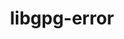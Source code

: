 ---
title: "libgpg-error"
layout: cache
categories: [package, develop-2024-01-14]
meta: {"versions": ["1.47"], "compilers": ["gcc@=11.4.0", "gcc@=7.5.0", "gcc@=9.4.0", "oneapi@=2023.2.0"], "oss": ["ubuntu18.04", "ubuntu20.04", "ubuntu22.04"], "platforms": ["linux"], "targets": ["neoverse_v1", "ppc64le", "x86_64_v3"], "stacks": ["e4s", "e4s-neoverse_v1", "e4s-oneapi", "e4s-power", "radiuss", "root", "tutorial"], "num_specs": 6, "num_specs_by_stack": {"radiuss": 1, "root": 6, "e4s-neoverse_v1": 1, "e4s-power": 1, "e4s": 1, "e4s-oneapi": 1, "tutorial": 1}}
spec_details: [{"hash": "uzmrv5plxwkkamhsusi6ij4t5ejlyp2t", "compiler": "gcc@=7.5.0", "versions": ["1.47"], "os": "ubuntu18.04", "platform": "linux", "target": "x86_64_v3", "variants": ["build_system=autotools"], "stacks": ["radiuss", "root"], "size": "-", "tarball": "https://binaries.spack.io/releases/develop-2024-01-14/build_cache/linux-ubuntu18.04-x86_64_v3/gcc-7.5.0/libgpg-error-1.47/linux-ubuntu18.04-x86_64_v3-gcc-7.5.0-libgpg-error-1.47-uzmrv5plxwkkamhsusi6ij4t5ejlyp2t.spack"}, {"hash": "y5joxlb3g6ggw6rlt4z3kaoxjrm2mtlm", "compiler": "gcc@=11.4.0", "versions": ["1.47"], "os": "ubuntu20.04", "platform": "linux", "target": "neoverse_v1", "variants": ["build_system=autotools"], "stacks": ["root", "e4s-neoverse_v1"], "size": "-", "tarball": "https://binaries.spack.io/releases/develop-2024-01-14/build_cache/linux-ubuntu20.04-neoverse_v1/gcc-11.4.0/libgpg-error-1.47/linux-ubuntu20.04-neoverse_v1-gcc-11.4.0-libgpg-error-1.47-y5joxlb3g6ggw6rlt4z3kaoxjrm2mtlm.spack"}, {"hash": "iewp3xki425ryy26emujdz4u53itpjjm", "compiler": "gcc@=9.4.0", "versions": ["1.47"], "os": "ubuntu20.04", "platform": "linux", "target": "ppc64le", "variants": ["build_system=autotools"], "stacks": ["root", "e4s-power"], "size": "-", "tarball": "https://binaries.spack.io/releases/develop-2024-01-14/build_cache/linux-ubuntu20.04-ppc64le/gcc-9.4.0/libgpg-error-1.47/linux-ubuntu20.04-ppc64le-gcc-9.4.0-libgpg-error-1.47-iewp3xki425ryy26emujdz4u53itpjjm.spack"}, {"hash": "md2qdnnfaslh44fzxjzf2zf2bhgortgo", "compiler": "gcc@=11.4.0", "versions": ["1.47"], "os": "ubuntu20.04", "platform": "linux", "target": "x86_64_v3", "variants": ["build_system=autotools"], "stacks": ["root", "e4s"], "size": "-", "tarball": "https://binaries.spack.io/releases/develop-2024-01-14/build_cache/linux-ubuntu20.04-x86_64_v3/gcc-11.4.0/libgpg-error-1.47/linux-ubuntu20.04-x86_64_v3-gcc-11.4.0-libgpg-error-1.47-md2qdnnfaslh44fzxjzf2zf2bhgortgo.spack"}, {"hash": "y3c237dlekldfcirodjn356tzrnqcrfi", "compiler": "oneapi@=2023.2.0", "versions": ["1.47"], "os": "ubuntu20.04", "platform": "linux", "target": "x86_64_v3", "variants": ["build_system=autotools"], "stacks": ["root", "e4s-oneapi"], "size": "-", "tarball": "https://binaries.spack.io/releases/develop-2024-01-14/build_cache/linux-ubuntu20.04-x86_64_v3/oneapi-2023.2.0/libgpg-error-1.47/linux-ubuntu20.04-x86_64_v3-oneapi-2023.2.0-libgpg-error-1.47-y3c237dlekldfcirodjn356tzrnqcrfi.spack"}, {"hash": "wj3kq3xah57nmqsfqkxvqnxmrb4xxvde", "compiler": "gcc@=11.4.0", "versions": ["1.47"], "os": "ubuntu22.04", "platform": "linux", "target": "x86_64_v3", "variants": ["build_system=autotools"], "stacks": ["root", "tutorial"], "size": "-", "tarball": "https://binaries.spack.io/releases/develop-2024-01-14/build_cache/linux-ubuntu22.04-x86_64_v3/gcc-11.4.0/libgpg-error-1.47/linux-ubuntu22.04-x86_64_v3-gcc-11.4.0-libgpg-error-1.47-wj3kq3xah57nmqsfqkxvqnxmrb4xxvde.spack"}]
---